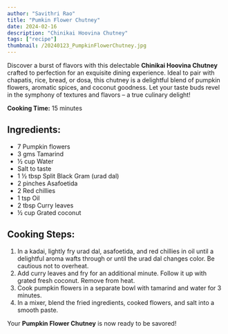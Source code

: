 ```yaml
---
author: "Savithri Rao"
title: "Pumkin Flower Chutney"
date: 2024-02-16
description: "Chinikai Hoovina Chutney"
tags: ["recipe"]
thumbnail: /20240123_PumpkinFlowerChutney.jpg
---
```


Discover a burst of flavors with this delectable **Chinikai Hoovina Chutney** crafted to perfection for an exquisite dining experience. Ideal to pair with chapatis, rice, bread, or dosa, this chutney is a delightful blend of pumpkin flowers, aromatic spices, and coconut goodness. Let your taste buds revel in the symphony of textures and flavors – a true culinary delight!

**Cooking Time:** 15 minutes

## Ingredients:
- 7 Pumpkin flowers
- 3 gms Tamarind
- ½ cup Water
- Salt to taste
- 1 ½ tbsp Split Black Gram (urad dal)
- 2 pinches Asafoetida
- 2 Red chillies
- 1 tsp Oil
- 2 tbsp Curry leaves
- ½ cup Grated coconut

## Cooking Steps:
1. In a kadai, lightly fry urad dal, asafoetida, and red chillies in oil until a delightful aroma wafts through or until the urad dal changes color. Be cautious not to overheat.
2. Add curry leaves and fry for an additional minute. Follow it up with grated fresh coconut. Remove from heat.
3. Cook pumpkin flowers in a separate bowl with tamarind and water for 3 minutes.
4. In a mixer, blend the fried ingredients, cooked flowers, and salt into a smooth paste.

Your **Pumpkin Flower Chutney** is now ready to be savored!
